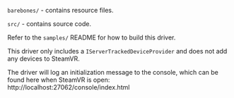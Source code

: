 `barebones/` - contains resource files.  

`src/` - contains source code.  

Refer to the `samples/` README for how to build this driver.  

This driver only includes a `IServerTrackedDeviceProvider` and does not add any devices to SteamVR.  

The driver will log an initialization message to the console, which can be found here when SteamVR is open: http://localhost:27062/console/index.html